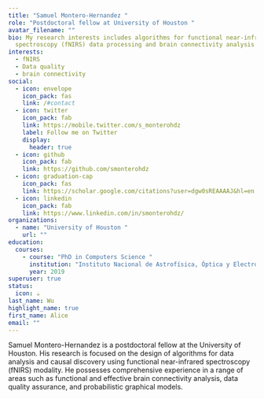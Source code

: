 ```yaml
---
title: "Samuel Montero-Hernandez "
role: "Postdoctoral fellow at University of Houston "
avatar_filename: ""
bio: My research interests includes algorithms for functional near-infrared
  spectroscopy (fNIRS) data processing and brain connectivity analysis.
interests:
  - fNIRS
  - Data quality
  - brain connectivity
social:
  - icon: envelope
    icon_pack: fas
    link: /#contact
  - icon: twitter
    icon_pack: fab
    link: https://mobile.twitter.com/s_monterohdz
    label: Follow me on Twitter
    display:
      header: true
  - icon: github
    icon_pack: fab
    link: https://github.com/smonterohdz
  - icon: graduation-cap
    icon_pack: fas
    link: https://scholar.google.com/citations?user=dgw0sREAAAAJ&hl=en
  - icon: linkedin
    icon_pack: fab
    link: https://www.linkedin.com/in/smonterohdz/
organizations:
  - name: "University of Houston "
    url: ""
education:
  courses:
    - course: "PhD in Computers Science "
      institution: "Instituto Nacional de Astrofísica, Óptica y Electrónica "
      year: 2019
superuser: true
status:
  icon: ☕️
last_name: Wu
highlight_name: true
first_name: Alice
email: ""
---
```

Samuel Montero-Hernandez is a postdoctoral fellow at the University of Houston. His research is 
focused on the design of algorithms for data analysis and causal discovery using functional near-infrared 
spectroscopy (fNIRS) modality. He possesses comprehensive experience in a range of areas such as 
functional and effective brain connectivity analysis, data quality assurance, and probabilistic graphical 
models.